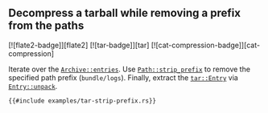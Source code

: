 ## Decompress a tarball while removing a prefix from the paths

[![flate2-badge]][flate2] [![tar-badge]][tar] [![cat-compression-badge]][cat-compression]

Iterate over the [`Archive::entries`].  Use [`Path::strip_prefix`] to
remove the specified path prefix (`bundle/logs`).  Finally, extract
the [`tar::Entry`] via [`Entry::unpack`].

```rust,no_run
{{#include examples/tar-strip-prefix.rs}}
```

[`Archive::entries`]: https://docs.rs/tar/*/tar/struct.Archive.html#method.entries
[`Entry::unpack`]: https://docs.rs/tar/*/tar/struct.Entry.html#method.unpack
[`Path::strip_prefix`]: https://doc.rust-lang.org/std/path/struct.Path.html#method.strip_prefix
[`tar::Entry`]: https://docs.rs/tar/*/tar/struct.Entry.html
